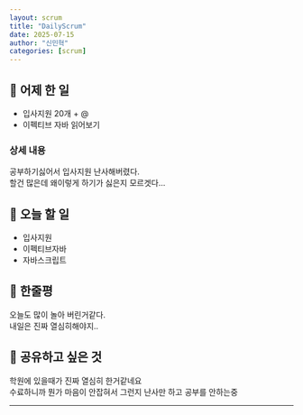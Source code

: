 ```yaml
---
layout: scrum
title: "DailyScrum"
date: 2025-07-15
author: "신민혁"
categories: [scrum]
---
```


## 📝 어제 한 일

- 입사지원 20개 + @
- 이펙티브 자바 읽어보기

### 상세 내용

공부하기싫어서 입사지원 난사해버렸다.  
할건 많은데 왜이렇게 하기가 싫은지 모르겟다...

## 🎯 오늘 할 일

- 입사지원
- 이펙티브자바
- 자바스크립트

## 💭 한줄평

오늘도 많이 놀아 버린거같다.  
내일은 진짜 열심히해야지..  

## 🔗 공유하고 싶은 것

학원에 있을때가 진짜 열심히 한거같네요  
수료하니까 뭔가 마음이 안잡혀서 그런지 난사만 하고 공부를 안하는중

---

